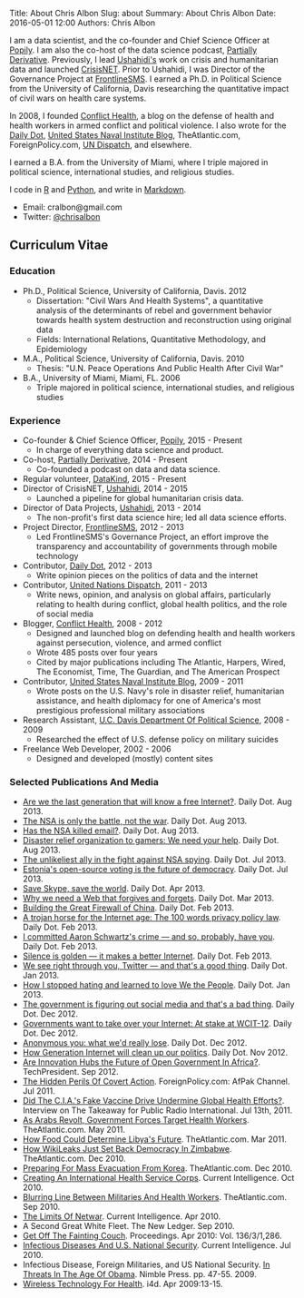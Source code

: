 Title: About Chris Albon
Slug: about
Summary: About Chris Albon
Date: 2016-05-01 12:00
Authors: Chris Albon

I am a data scientist, and the co-founder and Chief Science Officer at [Popily](http://www.popily.com). I am also the co-host of the data science podcast, [Partially Derivative](http://www.partiallyderivative.com). Previously, I lead [Ushahidi's](http://www.ushahidi.com) work on crisis and humanitarian data and launched [CrisisNET](http://crisis.net). Prior to Ushahidi, I was Director of the Governance Project at [FrontlineSMS](http://www.frontlinesms.com). I earned a Ph.D. in Political Science from the University of California, Davis researching the quantitative impact of civil wars on health care systems.

In 2008, I founded [Conflict Health](http://www.chrisalbon.com/conflict-health/), a blog on the defense of health and health workers in armed conflict and political violence. I also wrote for the [Daily Dot](http://dailydot.com), [United States Naval Institute Blog](http://blog.usni.org), TheAtlantic.com, ForeignPolicy.com, [UN Dispatch](http://undispatch.com), and elsewhere.

I earned a B.A. from the University of Miami, where I triple majored in political science, international studies, and religious studies.

I code in [R](http://r-project.org) and [Python](http://www.python.org/), and write in [Markdown](http://daringfireball.net/projects/markdown/).

-   Email: &#099;&#114;&#097;&#108;&#098;&#111;&#110;&#064;&#103;&#109;&#097;&#105;&#108;&#046;&#099;&#111;&#109;
-   Twitter: [@chrisalbon](https://twitter.com/chrisalbon)

## Curriculum Vitae

### Education

-   Ph.D., Political Science, University of California, Davis. 2012
    -   Dissertation: "Civil Wars And Health Systems", a quantitative analysis of the determinants of rebel and government behavior towards health system destruction and reconstruction using original data
    -   Fields: International Relations, Quantitative Methodology, and Epidemiology
-   M.A., Political Science, University of California, Davis. 2010
    -   Thesis: "U.N. Peace Operations And Public Health After Civil War"
-   B.A., University of Miami, Miami, FL. 2006
    -   Triple majored in political science, international studies, and religious studies

### Experience

-   Co-founder & Chief Science Officer, [Popily](http://www.popily.com), 2015 - Present
    -   In charge of everything data science and product.
-   Co-host, [Partially Derivative](http://www.partiallyderivative.com), 2014 - Present
    -   Co-founded a podcast on data and data science.
-   Regular volunteer, [DataKind](http://www.datakind.org/), 2015 - Present
-   Director of CrisisNET, [Ushahidi](http://www.ushahidi.com), 2014 - 2015
    -   Launched a pipeline for global humanitarian crisis data.
-   Director of Data Projects, [Ushahidi](http://www.ushahidi.com), 2013 - 2014
    -   The non-profit's first data science hire; led all data science efforts.
-   Project Director, [FrontlineSMS](http://www.frontlinesms.com), 2012 - 2013
    -   Led FrontlineSMS's Governance Project, an effort improve the transparency and accountability of governments through mobile technology
-   Contributor, [Daily Dot](http://dailydot.com), 2012 - 2013
    -   Write opinion pieces on the politics of data and the internet
-   Contributor, [United Nations Dispatch](http://undispatch.com), 2011 - 2013
    -   Write news, opinion, and analysis on global affairs, particularly relating to health during conflict, global health politics, and the role of social media
-   Blogger, [Conflict Health](https://github.com/chrisalbon/conflict_health), 2008 - 2012
    -   Designed and launched blog on defending health and health workers against persecution, violence, and armed conflict
    -   Wrote 485 posts over four years
    -   Cited by major publications including The Atlantic, Harpers, Wired, The Economist, Time, The Guardian, and The American Prospect
-   Contributor, [United States Naval Institute Blog](blog.usni.org), 2009 - 2011
    -   Wrote posts on the U.S. Navy's role in disaster relief, humanitarian assistance, and health diplomacy for one of America's most prestigious professional military associations
-   Research Assistant, [U.C. Davis Department Of Political Science](http://ps.ucdavis.edu), 2008 - 2009
    -   Researched the effect of U.S. defense policy on military suicides
-   Freelance Web Developer, 2002 - 2006
    -   Designed and developed (mostly) content sites

### Selected Publications And Media

-   [Are we the last generation that will know a free Internet?](http://www.dailydot.com/opinion/albon-last-generation-free-internet/). Daily Dot. Aug 2013.
-   [The NSA is only the battle, not the war](http://www.dailydot.com/opinion/albon-nsa-battle-not-war/). Daily Dot. Aug 2013.
-   [Has the NSA killed email?](http://www.dailydot.com/opinion/albon-has-nsa-killed-email/). Daily Dot. Aug 2013.
-   [Disaster relief organization to gamers: We need your help](http://www.dailydot.com/opinion/albon-disaster-relief-to-gamers-need-help-Internet-Response-League/). Daily Dot. Aug 2013.
-   [The unlikeliest ally in the fight against NSA spying](http://www.dailydot.com/opinion/albon-unlikely-ally-fight-NSA-spying-microsoft/). Daily Dot. Jul 2013.
-   [Estonia's open-source voting is the future of democracy](http://www.dailydot.com/opinion/albon-estonia-open-source-voting-democracy/). Daily Dot. Jul 2013.
-   [Save Skype, save the world](http://www.dailydot.com/opinion/albon-save-skype-save-the-world/). Daily Dot. Apr 2013.
-   [Why we need a Web that forgives and forgets](http://www.dailydot.com/opinion/albon-web-that-forgives-and-forgets/). Daily Dot. Mar 2013.
-   [Building the Great Firewall of China](http://www.dailydot.com/opinion/albon-building-great-firewall-china/). Daily Dot. Feb 2013.
-   [A trojan horse for the Internet age: The 100 words privacy policy law](http://www.dailydot.com/opinion/albon-trojan-horse-100-word-privacy-law/). Daily Dot. Feb 2013.
-   [I committed Aaron Schwartz's crime — and so, probably, have you](http://www.dailydot.com/opinion/albon-I-committed-aaron-swartz-crime/). Daily Dot. Feb 2013.
-   [Silence is golden — it makes a better Internet](http://www.dailydot.com/opinion/albon-silence-is-golden-better-internet/). Daily Dot. Feb 2013.
-   [We see right through you, Twitter — and that's a good thing](http://www.dailydot.com/opinion/albon-we-see-right-through-you-twitter-good-thing/). Daily Dot. Jan 2013.
-   [How I stopped hating and learned to love We the People](http://www.dailydot.com/opinion/albon-how-i-stopped-hating-love-we-the-people/). Daily Dot. Jan 2013.
-   [The government is figuring out social media and that's a bad thing](http://www.dailydot.com/opinion/albon-government-figuring-out-social-media-bad/). Daily Dot. Dec 2012.
-   [Governments want to take over your Internet: At stake at WCIT-12](http://www.dailydot.com/opinion/albon-governments-want-to-take-your-Internet/). Daily Dot. Dec 2012.
-   [Anonymous you: what we'd really lose](http://www.dailydot.com/opinion/albon-for-anonymity/). Daily Dot. Dec 2012.
-   [How Generation Internet will clean up our politics](http://www.dailydot.com/opinion/generation-internet-cleaning-up-politics/). Daily Dot. Nov 2012.
-   [Are Innovation Hubs the Future of Open Government In Africa?](http://techpresident.com/news/22871/are-innovation-hubs-future-open-government-africa). TechPresident. Sep 2012.
-   [The Hidden Perils Of Covert Action](http://afpak.foreignpolicy.com/posts/2011/07/13/the_hidden_perils_of_covert_action). ForeignPolicy.com: AfPak Channel. Jul 2011.
-   [Did The C.I.A.'s Fake Vaccine Drive Undermine Global Health Efforts?](http://www.thetakeaway.org/2011/jul/13/did-cias-fake-vaccine-drive-undermine-global-health-efforts/). Interview on The Takeaway for Public Radio International. Jul 13th, 2011.
-   [As Arabs Revolt, Government Forces Target Health Workers](http://www.theatlantic.com/international/archive/2011/05/as-arabs-revolt-government-forces-target-health-workers/238782/). TheAtlantic.com. May 2011.
-   [How Food Could Determine Libya's Future](http://www.theatlantic.com/international/archive/2011/03/how-food-could-determine-libyas-future/72097/). TheAtlantic.com. Mar 2011.
-   [How WikiLeaks Just Set Back Democracy In Zimbabwe](http://www.theatlantic.com/international/archive/10/12/how-wikileaks-just-set-back-democracy-in-zimbabwe/68598/). TheAtlantic.com. Dec 2010.
-   [Preparing For Mass Evacuation From Korea](http://www.theatlantic.com/international/archive/10/12/preparing-for-mass-evacuation-from-korea/68276/). TheAtlantic.com. Dec 2010.
-   [Creating An International Health Service Corps](http://www.currentintelligence.net/features/2010/10/18/creating-an-international-health-service-corps.html). Current Intelligence. Oct 2010.
-   [Blurring Line Between Militaries And Health Workers](http://www.theatlantic.com/international/archive/10/09/the-blurring-line-between-militaries-and-health-workers/62961/). TheAtlantic.com. Sep 2010.
-   [The Limits Of Netwar](http://www.currentintelligence.net/agenda/2010/4/16/the-limits-of-netwar.html). Current Intelligence. Apr 2010.
-   A Second Great White Fleet. The New Ledger. Sep 2010.
-   [Get Off The Fainting Couch](http://www.usni.org/magazines/proceedings/story.asp?STORY_ID=2313). Proceedings. Apr 2010: Vol. 136/3/1,286.
-   [Infectious Diseases And U.S. National Security](http://www.currentintelligence.net/features/2010/7/28/infectious-diseases-and-us-national-security.html). Current Intelligence. Jul 2010.
-   Infectious Disease, Foreign Militaries, and US National Security. [In Threats In The Age Of Obama](http://www.amazon.com/Threats-Age-Obama-Michael-Tanji/dp/1934840807). Nimble Press. pp. 47-55\. 2009.
-   [Wireless Technology For Health](http://www.i4donline.net/articles/current-article.asp?articleid=631&typ=Features). i4d. Apr 2009:13-15.

